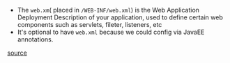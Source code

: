 * The `web.xm`( placed in `/WEB-INF/web.xml`) is the Web Application Deployment Description of your application, used to define certain web components such as servlets, fileter, listeners, etc
* It's optional to have `web.xml` because we could config via JavaEE annotations.

[source](https://docs.oracle.com/cd/E24329_01/web.1211/e21049/web_xml.htm#WBAPP502)